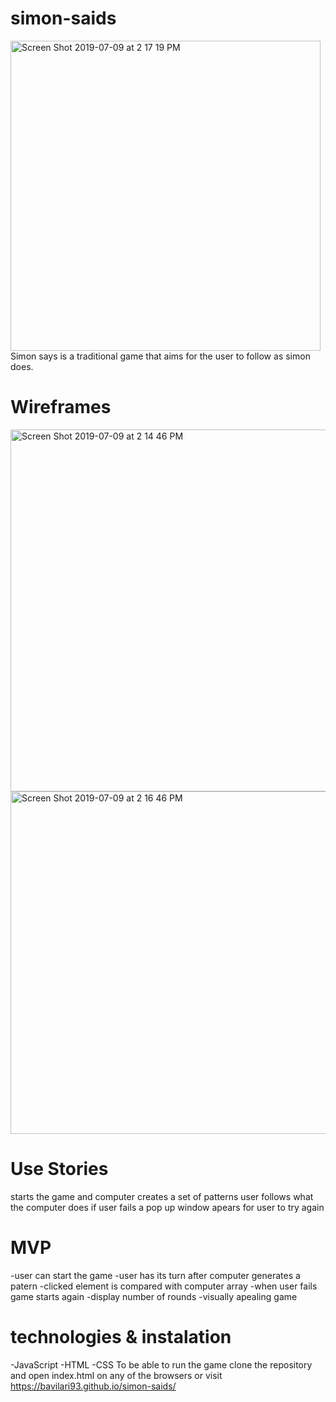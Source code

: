 # simon-saids

<img width="496" alt="Screen Shot 2019-07-09 at 2 17 19 PM" src="https://user-images.githubusercontent.com/28660530/60920123-ae7eaa00-a254-11e9-91e7-cbfa6c9fa004.png">
Simon says is a traditional game that aims for the user to follow as simon does.


# Wireframes

<img width="579" alt="Screen Shot 2019-07-09 at 2 14 46 PM" src="https://user-images.githubusercontent.com/28660530/60920615-dae6f600-a255-11e9-8a0f-58143566bbff.png">

<img width="548" alt="Screen Shot 2019-07-09 at 2 16 46 PM" src="https://user-images.githubusercontent.com/28660530/60920048-7e370b80-a254-11e9-8026-0672d93baeaf.png">


# Use Stories 
starts the game and computer creates a set of patterns
user follows what the computer does 
if user fails a pop up window apears for user to try again 

# MVP
  -user can start the game 
  -user has its turn after computer generates a patern 
  -clicked element is compared with computer array 
  -when user fails game starts again 
  -display number of rounds 
  -visually apealing game 

# technologies & instalation
-JavaScript
-HTML
-CSS
To be able to run the game clone the repository and open index.html on any of the browsers 
or visit
https://bavilari93.github.io/simon-saids/
